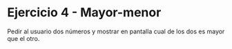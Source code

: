 # Ejercicio 4 - Mayor-menor

Pedir al usuario dos números y mostrar en pantalla cual de los dos es mayor que el otro.
